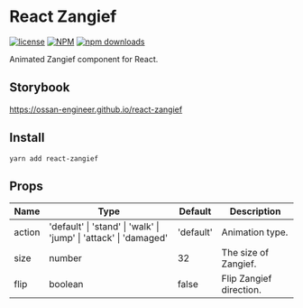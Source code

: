 # React Zangief

[![license](https://img.shields.io/badge/license-MIT-blue.svg)](https://github.com/mui-org/material-ui/blob/master/LICENSE)
[![NPM](https://img.shields.io/npm/v/react-zangief.svg)](https://www.npmjs.com/package/react-zangief)
[![npm downloads](https://img.shields.io/npm/dm/react-zangief)](https://www.npmjs.com/package/react-zangief)

Animated Zangief component for React.

## Storybook

https://ossan-engineer.github.io/react-zangief

## Install

`yarn add react-zangief`

## Props

| Name   | Type                                                              | Default   | Description             |
| ------ | ----------------------------------------------------------------- | --------- | ----------------------- |
| action | 'default' \| 'stand' \| 'walk' \| 'jump' \| 'attack' \| 'damaged' | 'default' | Animation type.         |
| size   | number                                                            | 32        | The size of Zangief.    |
| flip   | boolean                                                           | false     | Flip Zangief direction. |
